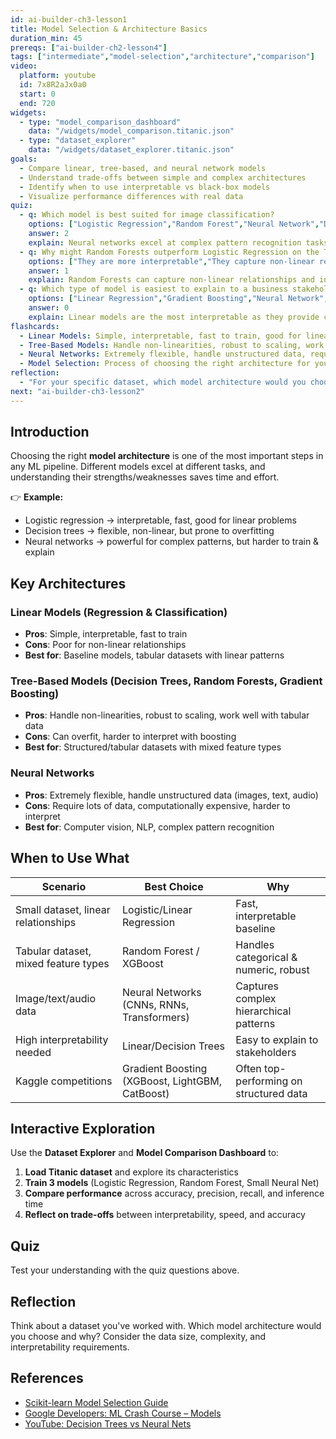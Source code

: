 ```yaml
---
id: ai-builder-ch3-lesson1
title: Model Selection & Architecture Basics
duration_min: 45
prereqs: ["ai-builder-ch2-lesson4"]
tags: ["intermediate","model-selection","architecture","comparison"]
video:
  platform: youtube
  id: 7x8R2aJx0a0
  start: 0
  end: 720
widgets:
  - type: "model_comparison_dashboard"
    data: "/widgets/model_comparison.titanic.json"
  - type: "dataset_explorer"
    data: "/widgets/dataset_explorer.titanic.json"
goals:
  - Compare linear, tree-based, and neural network models
  - Understand trade-offs between simple and complex architectures
  - Identify when to use interpretable vs black-box models
  - Visualize performance differences with real data
quiz:
  - q: Which model is best suited for image classification?
    options: ["Logistic Regression","Random Forest","Neural Network","Decision Tree"]
    answer: 2
    explain: Neural networks excel at complex pattern recognition tasks like image classification due to their ability to learn hierarchical features.
  - q: Why might Random Forests outperform Logistic Regression on the Titanic dataset?
    options: ["They are more interpretable","They capture non-linear relationships","They require less compute","They are faster to train"]
    answer: 1
    explain: Random Forests can capture non-linear relationships and interactions between features, which are common in real-world datasets like Titanic.
  - q: Which type of model is easiest to explain to a business stakeholder?
    options: ["Linear Regression","Gradient Boosting","Neural Network","Support Vector Machine"]
    answer: 0
    explain: Linear models are the most interpretable as they provide clear coefficients that show the direct impact of each feature on the prediction.
flashcards:
  - Linear Models: Simple, interpretable, fast to train, good for linear relationships
  - Tree-Based Models: Handle non-linearities, robust to scaling, work well with tabular data
  - Neural Networks: Extremely flexible, handle unstructured data, require lots of data
  - Model Selection: Process of choosing the right architecture for your specific problem
reflection:
  - "For your specific dataset, which model architecture would you choose and why?"
next: "ai-builder-ch3-lesson2"
---
```


## Introduction
Choosing the right **model architecture** is one of the most important steps in any ML pipeline. Different models excel at different tasks, and understanding their strengths/weaknesses saves time and effort.

👉 **Example:**
- Logistic regression → interpretable, fast, good for linear problems
- Decision trees → flexible, non-linear, but prone to overfitting  
- Neural networks → powerful for complex patterns, but harder to train & explain

## Key Architectures

### Linear Models (Regression & Classification)
- **Pros**: Simple, interpretable, fast to train
- **Cons**: Poor for non-linear relationships
- **Best for**: Baseline models, tabular datasets with linear patterns

### Tree-Based Models (Decision Trees, Random Forests, Gradient Boosting)
- **Pros**: Handle non-linearities, robust to scaling, work well with tabular data
- **Cons**: Can overfit, harder to interpret with boosting
- **Best for**: Structured/tabular datasets with mixed feature types

### Neural Networks
- **Pros**: Extremely flexible, handle unstructured data (images, text, audio)
- **Cons**: Require lots of data, computationally expensive, harder to interpret
- **Best for**: Computer vision, NLP, complex pattern recognition

## When to Use What

| Scenario | Best Choice | Why |
|----------|-------------|-----|
| Small dataset, linear relationships | Logistic/Linear Regression | Fast, interpretable baseline |
| Tabular dataset, mixed feature types | Random Forest / XGBoost | Handles categorical & numeric, robust |
| Image/text/audio data | Neural Networks (CNNs, RNNs, Transformers) | Captures complex hierarchical patterns |
| High interpretability needed | Linear/Decision Trees | Easy to explain to stakeholders |
| Kaggle competitions | Gradient Boosting (XGBoost, LightGBM, CatBoost) | Often top-performing on structured data |

## Interactive Exploration
Use the **Dataset Explorer** and **Model Comparison Dashboard** to:
1. **Load Titanic dataset** and explore its characteristics
2. **Train 3 models** (Logistic Regression, Random Forest, Small Neural Net)
3. **Compare performance** across accuracy, precision, recall, and inference time
4. **Reflect on trade-offs** between interpretability, speed, and accuracy

## Quiz
Test your understanding with the quiz questions above.

## Reflection
Think about a dataset you've worked with. Which model architecture would you choose and why? Consider the data size, complexity, and interpretability requirements.

## References
- [Scikit-learn Model Selection Guide](https://scikit-learn.org/stable/tutorial/machine_learning_map/index.html)
- [Google Developers: ML Crash Course – Models](https://developers.google.com/machine-learning/crash-course/classification/models)
- [YouTube: Decision Trees vs Neural Nets](https://www.youtube.com/watch?v=tNa99PG8hR8)